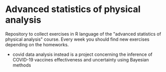 # Advanced statistics of physical analysis
Repository to collect exercises in R language of the "advanced statistics of physical analysis" course.
Every week you should find new exercises depending on the homeworks.
- covid data analysis instead is a project concerning the inference of COVID-19 vaccines effectiveness and uncertainty using Bayesian methods
